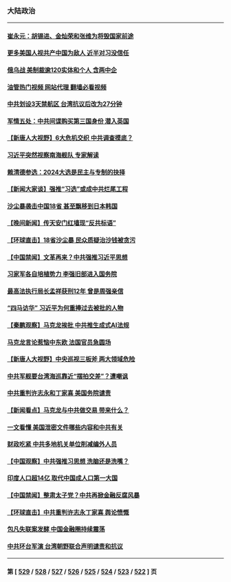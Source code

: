 ### 大陆政治
---
#### [崔永元：胡锡进、金灿荣和张维为将毁国家前途](../../pages/ncid277/n13971479.md?04130845) 
#### [更多美国人视共产中国为敌人 近半对习没信任](../../pages/ncid277/n13971452.md?04130845) 
#### [俄乌战 美制裁逾120实体和个人 含两中企](../../pages/ncid277/n13971446.md?04130845) 
#### [油管热门视频 网站代理 翻墙必看视频](http://138.2.39.72:81/youtube.html?epic-marker?04130845)
#### [中共划设3天禁航区 台湾抗议后改为27分钟](../../pages/ncid277/n13971393.md?04130845) 
#### [军情五处：中共间谍购买第三国身份 潜入英国](../../pages/ncid277/n13971432.md?04130845) 
#### [【新唐人大视野】6大危机交织 中共调查摸底？](../../pages/ncid277/n13971405.md?04130845) 
#### [习近平突然视察南海舰队 专家解读](../../pages/ncid277/n13971345.md?04130845) 
#### [赖清德参选：2024大选是民主与专制的抉择](../../pages/ncid277/n13971239.md?04130845) 
#### [【新闻大家谈】强推“习选”或成中共烂尾工程](../../pages/ncid277/n13971322.md?04130845) 
#### [沙尘暴袭击中国18省 甚至飘移到日本韩国](../../pages/ncid277/n13971270.md?04130845) 
#### [【晚间新闻】传天安门红墙现“反共标语”](../../pages/ncid277/n13971252.md?04130845) 
#### [【环球直击】18省沙尘暴 民众质疑治沙钱被贪污](../../pages/ncid277/n13970577.md?04130845) 
#### [【中国禁闻】文革再来？中共强推习近平思想](../../pages/ncid277/n13970689.md?04130845) 
#### [习家军各自培植势力 李强旧部进入国务院](../../pages/ncid277/n13970861.md?04130845) 
#### [最高法执行局长孟祥获刑12年 曾是周强亲信](../../pages/ncid277/n13970851.md?04130845) 
#### [“四马访华” 习近平为何重捧过去被批的人物](../../pages/ncid277/n13970643.md?04130845) 
#### [【秦鹏观察】马克龙挨批 中共推生成式AI法规](../../pages/ncid277/n13970698.md?04130845) 
#### [马克龙言论惹恼中东欧 法国官员急圆场](../../pages/ncid277/n13970717.md?04130845) 
#### [【新唐人大视野】中央巡视三板斧 两大领域危险](../../pages/ncid277/n13970694.md?04130845) 
#### [中共军舰要台湾海巡靠近“摆拍交差”？遭嘲讽](../../pages/ncid277/n13970370.md?04130845) 
#### [中共重判许志永和丁家喜 美国务院谴责](../../pages/ncid277/n13970667.md?04130845) 
#### [【新闻看点】马克龙与中共做交易 带来什么？](../../pages/ncid277/n13970144.md?04130845) 
#### [一文看懂 美国泄密文件哪些内容和中共有关](../../pages/ncid277/n13970630.md?04130845) 
#### [财政吃紧 中共多地机关单位削减编外人员](../../pages/ncid277/n13970364.md?04130845) 
#### [【中国观察】中共强推习思想 洗脑还是洗嘴？](../../pages/ncid277/n13970329.md?04130845) 
#### [印度人口超14亿 取代中国成人口第一大国](../../pages/ncid277/n13970434.md?04130845) 
#### [【中国禁闻】整肃太子党？中共再掀金融反腐风暴](../../pages/ncid277/n13969970.md?04130845) 
#### [【环球直击】中共重判许志永丁家喜 舆论愤慨](../../pages/ncid277/n13969961.md?04130845) 
#### [包凡失联案发酵 中国金融圈持续震荡](../../pages/ncid277/n13970306.md?04130845) 
#### [中共环台军演 台湾朝野联合声明谴责和抗议](../../pages/ncid277/n13970145.md?04130845) 

---
#### 第 [ [529](./529.md?04130845) / [528](./528.md?04130845) / [527](./527.md?04130845) / [526](./526.md?04130845) / [525](./525.md?04130845) / [524](./524.md?04130845) / [523](./523.md?04130845) / [522](./522.md?04130845) ] 页
